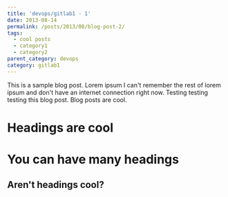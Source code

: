 ```yaml
---
title: 'devops/gitlab1 - 1'
date: 2013-08-14
permalink: /posts/2013/08/blog-post-2/
tags:
  - cool posts
  - category1
  - category2
parent_category: devops
category: gitlab1
---
```


This is a sample blog post. Lorem ipsum I can't remember the rest of lorem ipsum and don't have an internet connection right now. Testing testing testing this blog post. Blog posts are cool.

Headings are cool
======

You can have many headings
======

Aren't headings cool?
------